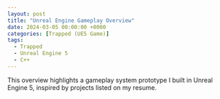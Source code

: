 ```yaml
---
layout: post
title: "Unreal Engine Gameplay Overview"
date: 2024-03-05 00:00:00 +0000
categories: [Trapped (UE5 Game)]
tags:
  - Trapped
  - Unreal Engine 5
  - C++
---
```


This overview highlights a gameplay system prototype I built in Unreal Engine 5, inspired by projects listed on my resume.
